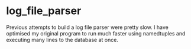 # log_file_parser
Previous attempts to build a log file parser were pretty slow. I have optimised my original program to run much faster using namedtuples and executing many lines to the database at once. 
